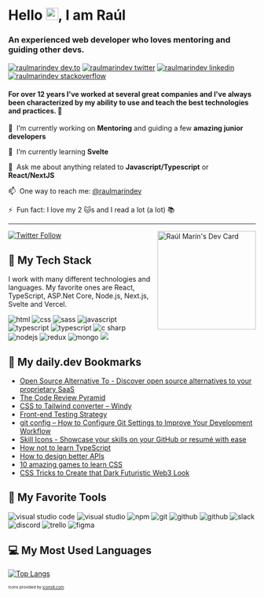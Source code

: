 # Hello <img src="https://media.giphy.com/media/hvRJCLFzcasrR4ia7z/giphy.gif" width="25px">, I am Raúl

### An experienced web developer who loves mentoring and guiding other devs.

<a href="https://dev.to/raulmarindev" target="blank"><img align="center" src="https://img.icons8.com/windows/48/000000/dev.png" alt="raulmarindev dev.to" /></a>
<a href="https://twitter.com/raulmarindev" target="blank"><img align="center" src="https://img.icons8.com/color/48/000000/twitter-circled--v1.png" alt="raulmarindev twitter"  /></a>
<a href="https://linkedin.com/in/raulmarindev" target="blank"><img align="center" src="https://img.icons8.com/color/48/000000/linkedin-circled--v1.png" alt="raulmarindev linkedin" /></a>
<a href="https://stackoverflow.com/users/9123724" target="blank"><img align="center" src="https://img.icons8.com/color/48/000000/stackoverflow.png" alt="raulmarindev stackoverflow" /></a>

#### For over 12 years I've worked at several great companies and I've always been characterized by my ability to use and teach the best technologies and practices. 🚀

🔭 &nbsp;I’m currently working on **Mentoring** and guiding a few **amazing junior developers**

🌱 &nbsp;I’m currently learning **Svelte**

💬 &nbsp;Ask me about anything related to **Javascript/Typescript** or **React/NextJS**

📫 &nbsp;One way to reach me: [@raulmarindev](https://twitter.com/raulmarindev)

⚡ &nbsp;Fun fact: I love my 2 :cat:s and I read a lot (a lot) 📚

---

<a href="https://app.daily.dev/raulmarindev"><img align='right' src="https://api.daily.dev/devcards/bdcad6e80367482b9836659daa2114f1.png?r=9q8" width="200" alt="Raúl Marín's Dev Card"/></a>

<a href="https://twitter.com/raulmarindev"><img alt="Twitter Follow" src="https://img.shields.io/twitter/follow/raulmarindev?label=Twitter&style=for-the-badge&logo=twitter&color=1DA1F2"> </a>

## 🥞 My Tech Stack

I work with many different technologies and languages.
My favorite ones are React, TypeScript, ASP.Net Core, Node.js, Next.js, Svelte and Vercel.

<p>
<img src="https://img.icons8.com/color/48/000000/html-5.png" alt="html"/>
<img src="https://img.icons8.com/color/48/000000/css3.png" alt="css"/>
<img src="https://img.icons8.com/color/48/000000/sass.png" alt="sass"/>
<img src="https://img.icons8.com/color/48/000000/javascript.png" alt="javascript"/>
<img src="https://img.icons8.com/color/48/000000/typescript.png" alt="typescript"/>
<img src="https://img.icons8.com/color/48/000000/c-sharp-logo.png" alt="typescript"/>
<img src="https://img.icons8.com/color/48/000000/react-native.png" alt="c sharp"/>
<img src="https://img.icons8.com/color/48/000000/nodejs.png" alt="nodejs"/>
<img src="https://img.icons8.com/color/48/000000/redux.png" alt="redux"/>
<img src="https://img.icons8.com/color/48/000000/mongodb.png" alt="mongo"/>
<img src="https://img.icons8.com/color/48/000000/graphql.png" alg="graphql"/>
</p>

## 🔖 My daily.dev Bookmarks

<!-- daily.dev BOOKMARKS:START -->
- [Open Source Alternative To - Discover open source alternatives to your proprietary SaaS](https://app.daily.dev/posts/dtPnynd-4?utm_source=rss&utm_medium=bookmarks&utm_campaign=24f3bf992b6e46c188b91e9cf4b7cd01)
- [The Code Review Pyramid](https://app.daily.dev/posts/A5Tm76E59?utm_source=rss&utm_medium=bookmarks&utm_campaign=24f3bf992b6e46c188b91e9cf4b7cd01)
- [CSS to Tailwind converter – Windy](https://app.daily.dev/posts/gJSJ0ziW2?utm_source=rss&utm_medium=bookmarks&utm_campaign=24f3bf992b6e46c188b91e9cf4b7cd01)
- [Front-end Testing Strategy](https://app.daily.dev/posts/o9TENKQ-Q?utm_source=rss&utm_medium=bookmarks&utm_campaign=24f3bf992b6e46c188b91e9cf4b7cd01)
- [git config – How to Configure Git Settings to Improve Your Development Workflow](https://app.daily.dev/posts/QyrWtbzvA?utm_source=rss&utm_medium=bookmarks&utm_campaign=24f3bf992b6e46c188b91e9cf4b7cd01)
- [Skill Icons - Showcase your skills on your GitHub or resumé with ease](https://app.daily.dev/posts/-VEmzAHJr?utm_source=rss&utm_medium=bookmarks&utm_campaign=24f3bf992b6e46c188b91e9cf4b7cd01)
- [How not to learn TypeScript](https://app.daily.dev/posts/Jz3Ywx6Ze?utm_source=rss&utm_medium=bookmarks&utm_campaign=24f3bf992b6e46c188b91e9cf4b7cd01)
- [How to design better APIs](https://app.daily.dev/posts/Ft5u2BJEl?utm_source=rss&utm_medium=bookmarks&utm_campaign=24f3bf992b6e46c188b91e9cf4b7cd01)
- [10 amazing games to learn CSS](https://app.daily.dev/posts/fH5ZB32dn?utm_source=rss&utm_medium=bookmarks&utm_campaign=24f3bf992b6e46c188b91e9cf4b7cd01)
- [CSS Tricks to Create that Dark Futuristic Web3 Look](https://app.daily.dev/posts/vbI5cpMIG?utm_source=rss&utm_medium=bookmarks&utm_campaign=24f3bf992b6e46c188b91e9cf4b7cd01)
<!-- daily.dev BOOKMARKS:END -->

## 🧰 My Favorite Tools

<p>
<img src="https://img.icons8.com/color/48/000000/visual-studio-code-2019.png" alt="visual studio code"/>
<img src="https://img.icons8.com/color/48/000000/visual-studio.png" alt="visual studio"/>
<img src="https://img.icons8.com/color/48/000000/npm.png" alt="npm"/>
<img src="https://img.icons8.com/color/48/000000/git.png" alt="git"/>
<img src="https://img.icons8.com/color/48/000000/github-2.png" alt="github"/>
<img src="https://img.icons8.com/color/48/000000/azure.png" alt="github"/>
<img src="https://img.icons8.com/color/48/000000/slack.png" alt="slack"/>
<img src="https://img.icons8.com/color/48/000000/discord.png" alt="discord"/>
<img src="https://img.icons8.com/color/48/000000/trello.png" alt="trello"/>
<img src="https://img.icons8.com/color/48/000000/figma.png" alt="figma"/>
</p>

## 💻 My Most Used Languages 
 
[![Top Langs](https://github-readme-stats.vercel.app/api/top-langs/?username=raulmarindev&layout=compact&theme=tokyonight)](https://github.com/anuraghazra/github-readme-stats)


<p style="font-size: 8px">Icons provided by <a href="https://icons8.com" target="_blank" rel="noopener noreferrer nofollow">icons8.com</a>
